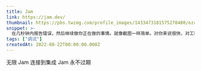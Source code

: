 ```yaml
---
title: Jam
link: https://jam.dev/
thumbnail: https://pbs.twimg.com/profile_images/1433473181575270400/ezcXnx8v_400x400.jpg
snippet: >-
  在几秒钟内报告错误，然后继续做你正在做的事情。就像截图一样简单。对你来说很快，对工程师来说也很完美。
tags: ["调试"]
createdAt: 2022-08-22T00:00:00.000Z
---
```

无限 Jam
连接到集成
Jam 永不过期